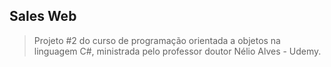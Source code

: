 ## Sales Web

> Projeto #2 do curso de programação orientada a objetos na linguagem C#, ministrada pelo professor doutor Nélio Alves - Udemy.
